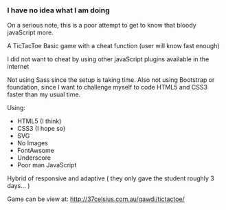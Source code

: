 ### I have no idea what I am doing

On a serious note, this is a poor attempt to get to know that bloody javaScript more.

A TicTacToe Basic game with a cheat function (user will know fast enough)

I did not want to cheat by using other javaScript plugins available in the internet

Not using Sass since the setup is taking time. Also not using Bootstrap or foundation, since I want to challenge myself to code HTML5 and CSS3 faster than my usual time.

Using:
- HTML5 (I think)
- CSS3 (I hope so)
- SVG
- No Images
- FontAwsome
- Underscore
- Poor man JavaScript

Hybrid of responsive and adaptive ( they only gave the student roughly 3 days... )

Game can be view at: http://37celsius.com.au/gawdi/tictactoe/